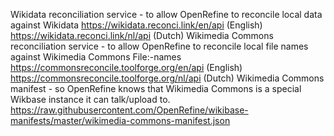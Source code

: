 Wikidata reconciliation service - to allow OpenRefine to reconcile local data against Wikidata
        https://wikidata.reconci.link/en/api (English)
        https://wikidata.reconci.link/nl/api (Dutch)
    Wikimedia Commons reconciliation service - to allow OpenRefine to reconcile local file names against Wikimedia Commons File:-names
        https://commonsreconcile.toolforge.org/en/api (English)
        https://commonsreconcile.toolforge.org/nl/api (Dutch)
    Wikimedia Commons manifest - so OpenRefine knows that Wikimedia Commons is a special Wikbase instance it can talk/upload to.
        https://raw.githubusercontent.com/OpenRefine/wikibase-manifests/master/wikimedia-commons-manifest.json
